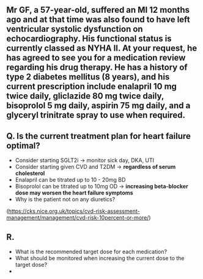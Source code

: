 ## Mr GF, a 57-year-old, suffered an MI 12 months ago and at that time was also found to have left ventricular systolic dysfunction on echocardiography. His functional status is currently classed as NYHA II. At your request, he has agreed to see you for a medication review regarding his drug therapy. He has a history of type 2 diabetes mellitus (8 years), and his current prescription include enalapril 10 mg twice daily, gliclazide 80 mg twice daily, bisoprolol 5 mg daily, aspirin 75 mg daily, and a glyceryl trinitrate spray to use when required.
## Q. Is the current treatment plan for heart failure optimal? 
- Consider starting SGLT2i -> monitor sick day, DKA, UTI
- Consider starting given CVD and T2DM -> **regardless of serum cholesterol**
- Enalapril can be titrated up to 10 - 20mg BD
- Bisoprolol can be titrated up to 10mg OD -> **increasing beta-blocker dose may worsen the heart failure symptoms**
- Why is the patient not on any diuretics?

(https://cks.nice.org.uk/topics/cvd-risk-assessment-management/management/cvd-risk-10percent-or-more/)


## R.
- What is the recommended target dose for each medication?
- What should be monitored when increasing the current dose to the target dose? 
- 
